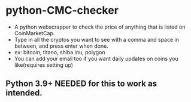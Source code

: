 # python-CMC-checker
* A python webscrapper to check the price of anything that is listed on CoinMarketCap.
* Type in all the cryptos you want to see with a comma and space in between, and press enter when done. 
* ex: bitcoin, titano, shiba inu, polygon
* You can add your email too if you want daily updates on coins you like(requires setting up)
## Python 3.9+ NEEDED for this to work as intended. 